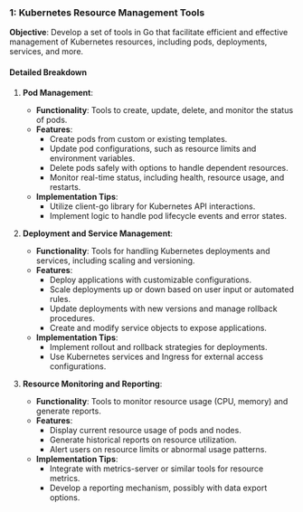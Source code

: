 ### 1: Kubernetes Resource Management Tools
**Objective**: Develop a set of tools in Go that facilitate efficient and effective management of Kubernetes resources, including pods, deployments, services, and more.

#### Detailed Breakdown

1. **Pod Management**:
   - **Functionality**: Tools to create, update, delete, and monitor the status of pods.
   - **Features**:
     - Create pods from custom or existing templates.
     - Update pod configurations, such as resource limits and environment variables.
     - Delete pods safely with options to handle dependent resources.
     - Monitor real-time status, including health, resource usage, and restarts.
   - **Implementation Tips**:
     - Utilize client-go library for Kubernetes API interactions.
     - Implement logic to handle pod lifecycle events and error states.

2. **Deployment and Service Management**:
   - **Functionality**: Tools for handling Kubernetes deployments and services, including scaling and versioning.
   - **Features**:
     - Deploy applications with customizable configurations.
     - Scale deployments up or down based on user input or automated rules.
     - Update deployments with new versions and manage rollback procedures.
     - Create and modify service objects to expose applications.
   - **Implementation Tips**:
     - Implement rollout and rollback strategies for deployments.
     - Use Kubernetes services and Ingress for external access configurations.

3. **Resource Monitoring and Reporting**:
   - **Functionality**: Tools to monitor resource usage (CPU, memory) and generate reports.
   - **Features**:
     - Display current resource usage of pods and nodes.
     - Generate historical reports on resource utilization.
     - Alert users on resource limits or abnormal usage patterns.
   - **Implementation Tips**:
     - Integrate with metrics-server or similar tools for resource metrics.
     - Develop a reporting mechanism, possibly with data export options.
